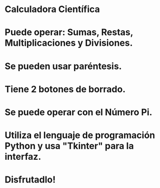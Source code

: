 # Calculadora Científica
# Puede operar: Sumas, Restas, Multiplicaciones y Divisiones. 
# Se pueden usar paréntesis.
# Tiene 2 botones de borrado.
# Se puede operar con el Número Pi.
# Utiliza el lenguaje de programación Python y usa "Tkinter" para la interfaz.
# Disfrutadlo!
